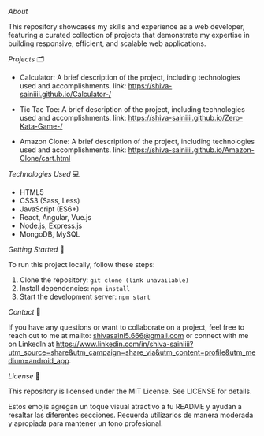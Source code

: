 _About_

This repository showcases my skills and experience as a web developer, featuring a curated collection of projects that demonstrate my expertise in building responsive, efficient, and scalable web applications.

_Projects_
🗂️

- Calculator: A brief description of the project, including technologies used and accomplishments.
  link: https://shiva-sainiiii.github.io/Calculator-/
  
- Tic Tac Toe: A brief description of the project, including technologies used and accomplishments.
  link: https://shiva-sainiiii.github.io/Zero-Kata-Game-/
  
- Amazon Clone: A brief description of the project, including technologies used and accomplishments.
  link: https://shiva-sainiiii.github.io/Amazon-Clone/cart.html
  

_Technologies Used_
💻

- HTML5
- CSS3 (Sass, Less)
- JavaScript (ES6+)
- React, Angular, Vue.js
- Node.js, Express.js
- MongoDB, MySQL

_Getting Started_
🔧

To run this project locally, follow these steps:

1. Clone the repository: `git clone (link unavailable)`
2. Install dependencies: `npm install`
3. Start the development server: `npm start`

_Contact_
📲

If you have any questions or want to collaborate on a project, feel free to reach out to me at mailto: shivasaini5.666@gmail.com or connect with me on LinkedIn at https://www.linkedin.com/in/shiva-sainiiii?utm_source=share&utm_campaign=share_via&utm_content=profile&utm_medium=android_app.

_License_
📝

This repository is licensed under the MIT License. See LICENSE for details.

Estos emojis agregan un toque visual atractivo a tu README y ayudan a resaltar las diferentes secciones. Recuerda utilizarlos de manera moderada y apropiada para mantener un tono profesional.
